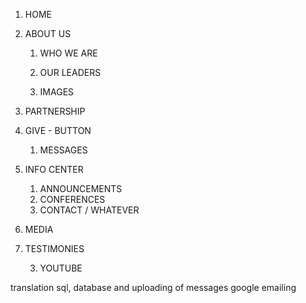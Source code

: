 1. HOME

2. ABOUT US
    1. WHO WE ARE
    2. OUR LEADERS
  
    2. IMAGES
6. PARTNERSHIP
7. GIVE - BUTTON

    1. MESSAGES


    

3. INFO CENTER
    1. ANNOUNCEMENTS
    2. CONFERENCES
    3. CONTACT / WHATEVER
  

4. MEDIA



5. TESTIMONIES



    3. YOUTUBE


translation
sql, database and uploading of messages
google emailing

